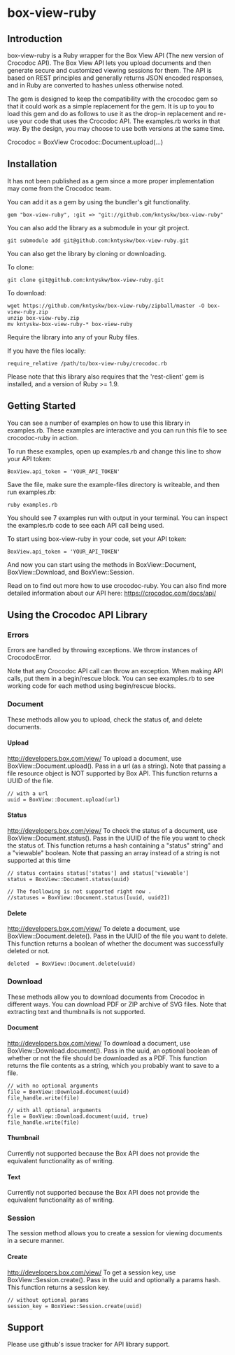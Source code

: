 # box-view-ruby

## Introduction

box-view-ruby is a Ruby wrapper for the Box View API (The new version of Crocodoc API).
The Box View API lets you upload documents and then generate secure and customized viewing sessions for them.
The API is based on REST principles and generally returns JSON encoded responses,
and in Ruby are converted to hashes unless otherwise noted.

The gem is designed to keep the compatibility with the crocodoc gem so that it could work as a simple replacement for the gem. It is up to you to load this gem and do as follows to use it as the drop-in replacement and re-use your code that uses the Crocodoc API. The examples.rb works in that way. By the design, you may choose to use both versions at the same time.

   Crocodoc = BoxView
   Crocodoc::Document.upload(...)

## Installation

It has not been published as a gem since a more proper implementation may come from the Crocodoc team.

You can add it as a gem by using the bundler's git functionality.

    gem "box-view-ruby", :git => "git://github.com/kntyskw/box-view-ruby"

You can also add the library as a submodule in your git project.

    git submodule add git@github.com:kntyskw/box-view-ruby.git

You can also get the library by cloning or downloading.

To clone:

    git clone git@github.com:kntyskw/box-view-ruby.git
    
To download:

    wget https://github.com/kntyskw/box-view-ruby/zipball/master -O box-view-ruby.zip
    unzip box-view-ruby.zip
    mv kntyskw-box-view-ruby-* box-view-ruby

Require the library into any of your Ruby files.
    
If you have the files locally:

    require_relative /path/to/box-view-ruby/crocodoc.rb

Please note that this library also requires that the 'rest-client' gem is installed, and a version of Ruby >= 1.9.
    
## Getting Started

You can see a number of examples on how to use this library in examples.rb.
These examples are interactive and you can run this file to see crocodoc-ruby in action.

To run these examples, open up examples.rb and change this line to show your API token:

    BoxView.api_token = 'YOUR_API_TOKEN'
    
Save the file, make sure the example-files directory is writeable, and then run examples.rb:

    ruby examples.rb
    
You should see 7 examples run with output in your terminal.
You can inspect the examples.rb code to see each API call being used.

To start using box-view-ruby in your code, set your API token:

    BoxView.api_token = 'YOUR_API_TOKEN'
    
And now you can start using the methods in BoxView::Document, BoxView::Download, and BoxView::Session.

Read on to find out more how to use crocodoc-ruby.
You can also find more detailed information about our API here:
https://crocodoc.com/docs/api/

## Using the Crocodoc API Library

### Errors

Errors are handled by throwing exceptions.
We throw instances of CrocodocError.

Note that any Crocodoc API call can throw an exception.
When making API calls, put them in a begin/rescue block.
You can see examples.rb to see working code for each method using begin/rescue blocks.

### Document

These methods allow you to upload, check the status of, and delete documents.

#### Upload

http://developers.box.com/view/
To upload a document, use BoxView::Document.upload().
Pass in a url (as a string). Note that passing a file resource object is NOT supported by Box API.
This function returns a UUID of the file.

    // with a url
    uuid = BoxView::Document.upload(url)
        
#### Status

http://developers.box.com/view/
To check the status of a document, use BoxView::Document.status().
Pass in the UUID of the file you want to check the status of.
This function returns a hash containing a "status" string" and a "viewable" boolean.
Note that passing an array instead of a string is not supported at this time

    // status contains status['status'] and status['viewable']
    status = BoxView::Document.status(uuid)
    
    // The foollowing is not supported right now .
    //statuses = BoxView::Document.status([uuid, uuid2])
    
#### Delete

http://developers.box.com/view/
To delete a document, use BoxView::Document.delete().
Pass in the UUID of the file you want to delete.
This function returns a boolean of whether the document was successfully deleted or not.

    deleted  = BoxView::Document.delete(uuid)
    
### Download

These methods allow you to download documents from Crocodoc in different ways.
You can download PDF or ZIP archive of SVG files. Note that extracting text and thumbnails is not supported.

#### Document

http://developers.box.com/view/
To download a document, use BoxView::Download.document().
Pass in the uuid,
an optional boolean of whether or not the file should be downloaded as a PDF.
This function returns the file contents as a string, which you probably want to save to a file.

    // with no optional arguments
    file = BoxView::Download.document(uuid)
    file_handle.write(file)
    
    // with all optional arguments
    file = BoxView::Download.document(uuid, true)
    file_handle.write(file)
    
#### Thumbnail

Currently not supported because the Box API does not provide the equivalent functionality as of writing. 

#### Text

Currently not supported because the Box API does not provide the equivalent functionality as of writing.     
### Session

The session method allows you to create a session for viewing documents in a secure manner.

#### Create

http://developers.box.com/view/
To get a session key, use BoxView::Session.create().
Pass in the uuid and optionally a params hash.
This function returns a session key.

    // without optional params
    session_key = BoxView::Session.create(uuid)
    
    
## Support

Please use github's issue tracker for API library support.
